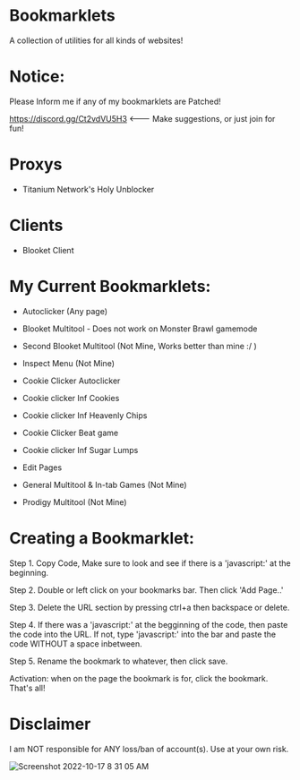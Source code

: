 # Bookmarklets
A collection of utilities for all kinds of websites!

# Notice:
Please Inform me if any of my bookmarklets are Patched! 

https://discord.gg/Ct2vdVU5H3   <--- Make suggestions, or just join for fun!


# Proxys
* Titanium Network's Holy Unblocker

# Clients
* Blooket Client


# My Current Bookmarklets:

* Autoclicker (Any page)

* Blooket Multitool - Does not work on Monster Brawl gamemode

* Second Blooket Multitool (Not Mine, Works better than mine :/ )

* Inspect Menu (Not Mine)

* Cookie Clicker Autoclicker

* Cookie clicker Inf Cookies

* Cookie clicker Inf Heavenly Chips

* Cookie Clicker Beat game

* Cookie clicker Inf Sugar Lumps

* Edit Pages

* General Multitool & In-tab Games (Not Mine)

* Prodigy Multitool (Not Mine)

# Creating a Bookmarklet:

Step 1. Copy Code, Make sure to look and see if there is a 'javascript:' at the beginning. 

Step 2. Double or left click on your bookmarks bar. Then click 'Add Page..'

Step 3. Delete the URL section by pressing ctrl+a then backspace or delete.

Step 4. If there was a 'javascript:' at the begginning of the code, then paste the code into the URL. If not, type 'javascript:' into the bar and paste the code WITHOUT a space inbetween.

Step 5. Rename the bookmark to whatever, then click save.

Activation: when on the page the bookmark is for, click the bookmark. That's all!


# Disclaimer

I am NOT responsible for ANY loss/ban of account(s). Use at your own risk.

![Screenshot 2022-10-17 8 31 05 AM](https://user-images.githubusercontent.com/113136719/196248839-d343af2b-5ec0-474a-a8cc-a69697fe40e6.png)
